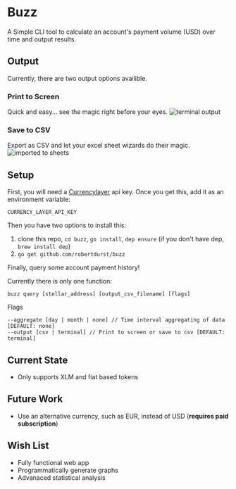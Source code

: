 # Buzz
A Simple CLI tool to calculate an account's payment volume (USD) over time and output results.

## Output
Currently, there are two output options availible.
### Print to Screen
Quick and easy... see the magic right before your eyes.
![terminal output](https://imgur.com/crks1Nu.png)

### Save to CSV
Export as CSV and let your excel sheet wizards do their magic.
![imported to sheets](https://imgur.com/WpqQV6C.png)

## Setup
First, you will need a [Currencylayer](https://currencylayer.com/) api key.
Once you get this, add it as an environment variable:
```
CURRENCY_LAYER_API_KEY
```
Then you have two options to install this:

1. clone this repo, `cd buzz`, `go install`, `dep ensure` (if you don't have dep, `brew install dep`)
2. `go get github.com/robertdurst/buzz`

Finally, query some account payment history!

Currently there is only one function:
```
buzz query [stellar_address] [output_csv_filename] [flags]
```

Flags
```
--aggregate [day | month | none] // Time interval aggregating of data [DEFAULT: none]
--output [csv | terminal] // Print to screen or save to csv [DEFAULT: terminal]
```

## Current State
* Only supports XLM and fiat based tokens

## Future Work
* Use an alternative currency, such as EUR, instead of USD (**requires paid subscription**)

## Wish List
* Fully functional web app
* Programmatically generate graphs
* Advanaced statistical analysis